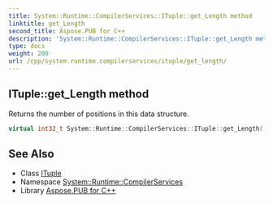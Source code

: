 ```yaml
---
title: System::Runtime::CompilerServices::ITuple::get_Length method
linktitle: get_Length
second_title: Aspose.PUB for C++
description: 'System::Runtime::CompilerServices::ITuple::get_Length method. Returns the number of positions in this data structure in C++.'
type: docs
weight: 200
url: /cpp/system.runtime.compilerservices/ituple/get_length/
---
```

## ITuple::get_Length method


Returns the number of positions in this data structure.

```cpp
virtual int32_t System::Runtime::CompilerServices::ITuple::get_Length() const =0
```

## See Also

* Class [ITuple](../)
* Namespace [System::Runtime::CompilerServices](../../)
* Library [Aspose.PUB for C++](../../../)

